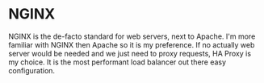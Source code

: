 # NGINX

NGINX is the de-facto standard for web servers, next to Apache. I'm more familiar
with NGINX then Apache so it is my preference. If no actually web server would be
needed and we just need to proxy requests, HA Proxy is my choice. It is the most
performant load balancer out there easy configuration.
